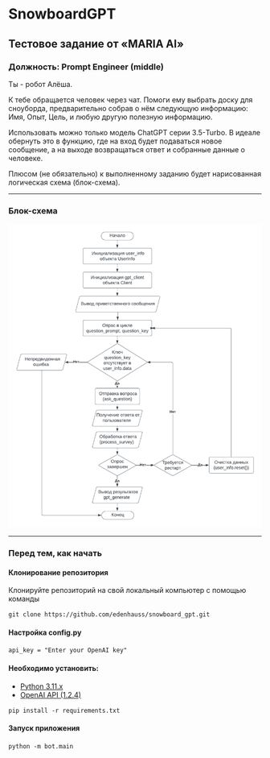 # SnowboardGPT

## Тестовое задание от «MARIA AI»

### Должность: Prompt Engineer (middle)

Ты - робот Алёша.

К тебе обращается человек через чат. Помоги ему выбрать доску для сноуборда, предварительно собрав о нём следующую информацию: Имя, Опыт, Цель, и любую другую полезную информацию.

Использовать можно только модель ChatGPT серии 3.5-Turbo. В идеале обернуть это в функцию, где на вход будет подаваться новое сообщение, а на выходе возвращаться ответ и собранные данные о человеке.

Плюсом (не обязательно) к выполненному заданию будет нарисованная логическая схема (блок-схема).

---

### Блок-схема

![Блок схема](diagram.png)

---

### Перед тем, как начать

#### Клонирование репозитория

Клонируйте репозиторий на свой локальный компьютер с помощью команды  
```
git clone https://github.com/edenhauss/snowboard_gpt.git
```

#### Настройка config.py

```
api_key = "Enter your OpenAI key"
```

#### Необходимо установить:

* [Python 3.11.x](https://www.python.org/downloads/release/python-3110/)
* [OpenAI API (1.2.4)](https://pypi.org/project/openai/1.2.4/)

```
pip install -r requirements.txt
```

#### Запуск приложения

```
python -m bot.main
```